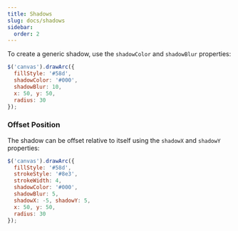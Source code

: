 ```yaml
---
title: Shadows
slug: docs/shadows
sidebar:
  order: 2
---
```


To create a generic shadow, use the `shadowColor` and `shadowBlur` properties:

```js
$('canvas').drawArc({
  fillStyle: '#58d',
  shadowColor: '#000',
  shadowBlur: 10,
  x: 50, y: 50,
  radius: 30
});
```

### Offset Position

The shadow can be offset relative to itself using the `shadowX` and `shadowY` properties:

```js
$('canvas').drawArc({
  fillStyle: '#58d',
  strokeStyle: '#8e3',
  strokeWidth: 4,
  shadowColor: '#000',
  shadowBlur: 5,
  shadowX: -5, shadowY: 5,
  x: 50, y: 50,
  radius: 30
});
```
